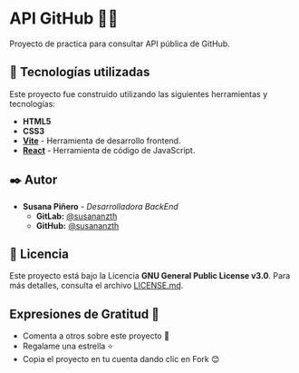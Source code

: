 # API GitHub 🧑‍💻

Proyecto de practica para consultar API pública de GitHub.

## 🔧 Tecnologías utilizadas

Este proyecto fue construido utilizando las siguientes herramientas y tecnologías:

* **HTML5**
* **CSS3**
* **[Vite](https://vite.dev/)** - Herramienta de desarrollo frontend.
* **[React](https://es.react.dev/)** - Herramienta de código de JavaScript.

## ✒️ Autor

* **Susana Piñero** - _Desarrolladora BackEnd_
    * **GitLab:** [@susananzth](https://gitlab.com/susananzth)
    * **GitHub:** [@susananzth](https://github.com/susananzth)

## 📄 Licencia

Este proyecto está bajo la Licencia **GNU General Public License v3.0**. Para más detalles, consulta el archivo [LICENSE.md](https://github.com/susananzth/API-github/blob/main/LICENSE).

## Expresiones de Gratitud 🎁
* Comenta a otros sobre este proyecto 📢
* Regalame una estrella ⭐
* Copia el proyecto en tu cuenta dando clic en Fork 😊
